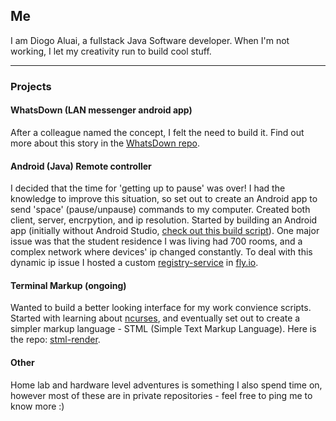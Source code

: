 ## Me
I am Diogo Aluai, a fullstack Java Software developer. When I'm not working, I let my creativity run to build cool stuff.

---

### Projects
#### WhatsDown (LAN messenger android app)
After a colleague named the concept, I felt the need to build it. Find out more about this story in the [WhatsDown repo](https://github.com/DiogoAluai/WhatsDown).

#### Android (Java) Remote controller
I decided that the time for 'getting up to pause' was over! I had the knowledge to improve this situation, so set out to create an Android app to send 'space' (pause/unpause) commands to my computer. Created both client, server, encrpytion, and ip resolution.
Started by building an Android app (initially without Android Studio, [check out this build script](https://github.com/DiogoAluai/TwoButtons/blob/main/dev_tools/build_and_deploy)). One major issue was that the student residence I was living had 700 rooms, and a complex network where devices' ip changed constantly. To deal with this dynamic ip issue I hosted a custom [registry-service](https://github.com/DiogoAluai/registry-service) in [fly.io](https://fly.io/). 

#### Terminal Markup (ongoing)
Wanted to build a better looking interface for my work convience scripts. Started with learning about [ncurses](https://github.com/DiogoAluai/ncurses), and eventually set out to create a simpler markup language - STML (Simple Text Markup Language). Here is the repo: [stml-render](https://github.com/DiogoAluai/stml-render).

#### Other
Home lab and hardware level adventures is something I also spend time on, however most of these are in private repositories - feel free to ping me to know more :)  

<!---
DiogoAluai/DiogoAluai is a ✨ special ✨ repository because its `README.md` (this file) appears on your GitHub profile.
You can click the Preview link to take a look at your changes.
--->
